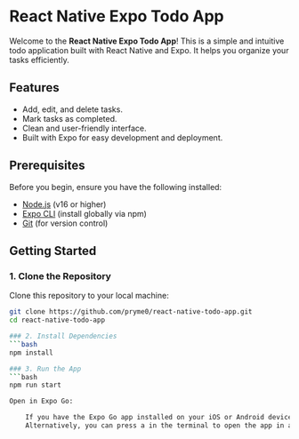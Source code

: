 # React Native Expo Todo App

Welcome to the **React Native Expo Todo App**! This is a simple and intuitive todo application built with React Native and Expo. It helps you organize your tasks efficiently.

## Features

- Add, edit, and delete tasks.
- Mark tasks as completed.
- Clean and user-friendly interface.
- Built with Expo for easy development and deployment.

## Prerequisites

Before you begin, ensure you have the following installed:

- [Node.js](https://nodejs.org/) (v16 or higher)
- [Expo CLI](https://docs.expo.dev/get-started/installation/) (install globally via npm)
- [Git](https://git-scm.com/) (for version control)

## Getting Started

### 1. Clone the Repository

Clone this repository to your local machine:

```bash
git clone https://github.com/pryme0/react-native-todo-app.git
cd react-native-todo-app

### 2. Install Dependencies
```bash
npm install

### 3. Run the App
```bash
npm run start

Open in Expo Go:

    If you have the Expo Go app installed on your iOS or Android device, scan the QR code that appears in the terminal or browser after running expo start. This will load the app on your mobile device.
    Alternatively, you can press a in the terminal to open the app in an Android emulator, or i for an iOS simulator.

